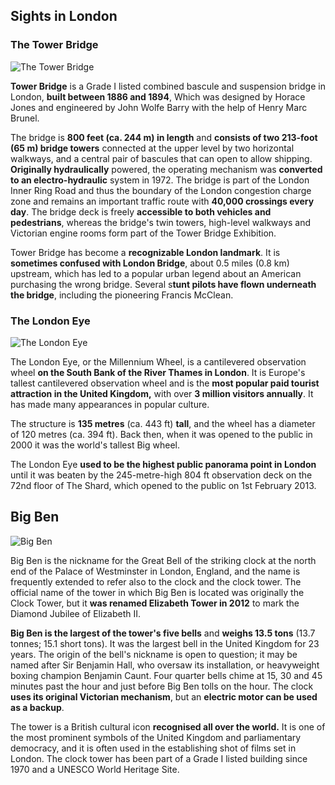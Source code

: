 ## Sights in London

### The Tower Bridge

![The Tower Bridge](../assets/images/sights/tower-bridge.jpg)

**Tower Bridge** is a Grade I listed combined bascule and suspension bridge in London, **built between 1886 and 1894**, Which was designed by Horace Jones and engineered by John Wolfe Barry with the help of Henry Marc Brunel.

The bridge is **800 feet (ca. 244 m) in length** and **consists of two 213-foot (65 m) bridge towers** connected at the upper level by two horizontal walkways, and a central pair of bascules that can open to allow shipping. **Originally hydraulically** powered, the operating mechanism was **converted to an electro-hydraulic** system in 1972. The bridge is part of the London Inner Ring Road and thus the boundary of the London congestion charge zone and remains an important traffic route with **40,000 crossings every day**. The bridge deck is freely **accessible to both vehicles and pedestrians**, whereas the bridge's twin towers, high-level walkways and Victorian engine rooms form part of the Tower Bridge Exhibition.

Tower Bridge has become a **recognizable London landmark**. It is **sometimes confused with London Bridge**, about 0.5 miles (0.8 km) upstream, which has led to a popular urban legend about an American purchasing the wrong bridge. Several s**tunt pilots have flown underneath the bridge**, including the pioneering Francis McClean.

### The London Eye

![The London Eye](../assets/images/sights/london-eye.jpg)

The London Eye, or the Millennium Wheel, is a cantilevered observation wheel **on the South Bank of the River Thames in London**. It is Europe's tallest cantilevered observation wheel and is the **most popular paid tourist attraction in the United Kingdom,** with over **3 million visitors annually**. It has made many appearances in popular culture.

The structure is **135 metres** (ca. 443 ft) **tall**, and the wheel has a diameter of 120 metres (ca. 394 ft). Back then, when it was opened to the public in 2000 it was the world's tallest Big wheel.

The London Eye **used to be the highest public panorama point in London** until it was beaten by the 245-metre-high 804 ft  observation deck on the 72nd floor of The Shard, which opened to the public on 1st February 2013.

## Big Ben

![Big Ben](../assets/images/sights/bigben.jpg)

Big Ben is the nickname for the Great Bell of the striking clock at the north end of the Palace of Westminster in London, England, and the name is frequently extended to refer also to the clock and the clock tower. The official name of the tower in which Big Ben is located was originally the Clock Tower, but it **was renamed Elizabeth Tower in 2012** to mark the Diamond Jubilee of Elizabeth II.

**Big Ben is the largest of the tower's five bells** and **weighs 13.5 tons** (13.7 tonnes; 15.1 short tons). It was the largest bell in the United Kingdom for 23 years. The origin of the bell's nickname is open to question; it may be named after Sir Benjamin Hall, who oversaw its installation, or heavyweight boxing champion Benjamin Caunt. Four quarter bells chime at 15, 30 and 45 minutes past the hour and just before Big Ben tolls on the hour. The clock **uses its original Victorian mechanism**, but an **electric motor can be used as a backup**.

The tower is a British cultural icon **recognised all over the world.** It is one of the most prominent symbols of the United Kingdom and parliamentary democracy, and it is often used in the establishing shot of films set in London. The clock tower has been part of a Grade I listed building since 1970 and a UNESCO World Heritage Site.
